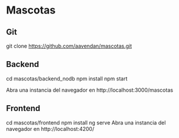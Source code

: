 # Mascotas

## Git

git clone https://github.com/aavendan/mascotas.git

## Backend

cd mascotas/backend_nodb
npm install
npm start

Abra una instancia del navegador en http://localhost:3000/mascotas

## Frontend

cd mascotas/frontend
npm install
ng serve
Abra una instancia del navegador en http://localhost:4200/
